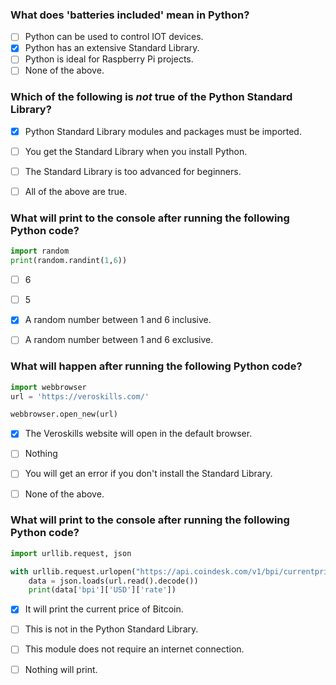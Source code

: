### What does 'batteries included' mean in Python?
- [ ] Python can be used to control IOT devices.
- [x] Python has an extensive Standard Library. 
- [ ] Python is ideal for Raspberry Pi projects.
- [ ] None of the above.

### Which of the following is *not* true of the Python Standard Library?
- [x] Python Standard Library modules and packages must be imported.
- [ ] You get the Standard Library when you install Python.
- [ ] The Standard Library is too advanced for beginners. 
- [ ] All of the above are true.


### What will print to the console after running the following Python code?

``` python
import random
print(random.randint(1,6))
```

- [ ] 6
- [ ] 5
- [x] A random number between 1 and 6 inclusive.
- [ ] A random number between 1 and 6 exclusive.


### What will happen after running the following Python code?

``` python
import webbrowser
url = 'https://veroskills.com/'

webbrowser.open_new(url)
```

- [x] The Veroskills website will open in the default browser.
- [ ] Nothing
- [ ] You will get an error if you don't install the Standard Library.
- [ ] None of the above.


### What will print to the console after running the following Python code?

``` python
import urllib.request, json

with urllib.request.urlopen("https://api.coindesk.com/v1/bpi/currentprice.json") as url:
    data = json.loads(url.read().decode())
    print(data['bpi']['USD']['rate'])
```
- [x] It will print the current price of Bitcoin.
- [ ] This is not in the Python Standard Library.
- [ ] This module does not require an internet connection.
- [ ] Nothing will print.



